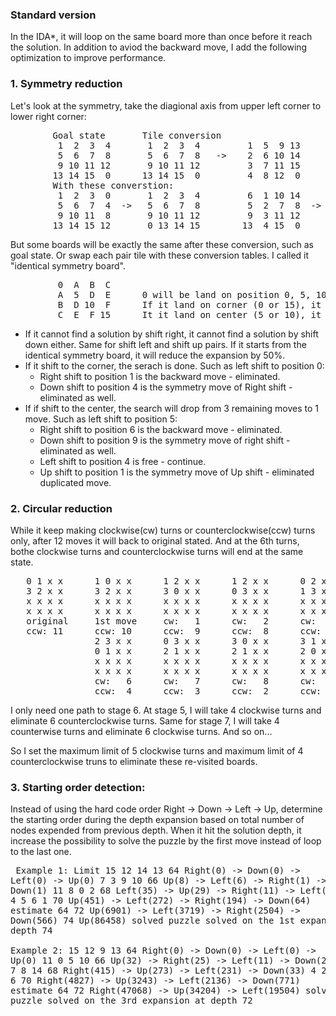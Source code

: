 ### Standard version
  In the IDA*, it will loop on the same board more than once before it reach the solution.  In addition to aviod the backward move, I add the following optimization to improve performance.

### 1. Symmetry reduction  
  Let's look at the symmetry, take the diagional axis from upper left corner to lower right corner:  
  <pre>
        Goal state       Tile conversion                      Position conversion
         1  2  3  4       1  2  3  4         1  5  9 13        0  1  2  3       0  4  8 12
         5  6  7  8       5  6  7  8   ->    2  6 10 14        4  5  6  7  ->   1  5  9 13
         9 10 11 12       9 10 11 12         3  7 11 15        8  9 10 11       2  6 10 14
        13 14 15  0      13 14 15  0         4  8 12  0       12 13 14 15       3  7 11 15  
        With these converstion:
         1  2  3  0       1  2  3  4         6  1 10 14       6  2  3  4
         5  6  7  4  ->   5  6  7  8         5  2  7  8  ->   1  5  9 13
         9 10 11  8       9 10 11 12         9  3 11 12       7 10 11 12
        13 14 15 12       0 13 14 15        13  4 15  0       8 14 15  0</pre>
        
        
  But some boards will be exactly the same after these conversion, such as goal state.  Or swap each pair tile with these conversion tables.  I called it "identical symmetry board".
  <pre>
         0  A  B  C
         A  5  D  E      0 will be land on position 0, 5, 10 or 15 only.
         B  D 10  F      If it land on corner (0 or 15), it has 2 moves.
         C  E  F 15      It it land on center (5 or 10), it has 4 moves. </pre>  
         
  * If it cannot find a solution by shift right, it cannot find a solution by shift down either.  Same for shift left and shift up pairs.  If it starts from the identical symmetry board, it will reduce the expansion by 50%.  
  * If it shift to the corner, the serach is done.  Such as left shift to position 0:  
    * Right shift to position 1 is the backward move - eliminated.
    * Down shift to position 4 is the symmetry move of Right shift - eliminated as well.  
  * If if shift to the center, the search will drop from 3 remaining moves to 1 move.  Such as left shift to position 5:  
    * Right shift to position 6 is the backward move - eliminated.
    * Down shift to position 9 is the symmetry move of right shift - eliminated as well.
    * Left shift to position 4 is free - continue.
    * Up shift to position 1 is the symmetry move of Up shift - eliminated duplicated move.  

### 2. Circular reduction
  While it keep making clockwise(cw) turns or counterclockwise(ccw) turns only, after 12 moves it will back to original stated.  And at the 6th turns, bothe clockwise turns and counterclockwise turns will end at the same state.
  <pre>
   0 1 x x      1 0 x x      1 2 x x      1 2 x x      0 2 x x      2 0 x x      2 3 x x
   3 2 x x      3 2 x x      3 0 x x      0 3 x x      1 3 x x      1 3 x x      1 0 x x
   x x x x      x x x x      x x x x      x x x x      x x x x      x x x x      x x x x
   x x x x      x x x x      x x x x      x x x x      x x x x      x x x x      x x x x
   original     1st move     cw:   1      cw:   2      cw:   3      cw:   4      cw:   5
   ccw: 11      ccw: 10      ccw:  9      ccw:  8      ccw:  7      ccw:  6      ccw:  5  
                2 3 x x      0 3 x x      3 0 x x      3 1 x x      3 1 x x      0 1 x x
                0 1 x x      2 1 x x      2 1 x x      2 0 x x      0 2 x x      3 2 x x
                x x x x      x x x x      x x x x      x x x x      x x x x      x x x x
                x x x x      x x x x      x x x x      x x x x      x x x x      x x x x
                cw:   6      cw:   7      cw:   8      cw:   9      cw:  10      cw:  11
                ccw:  4      ccw:  3      ccw:  2      ccw:  1      1st move     original</pre>  
                
  I only need one path to stage 6.  At stage 5, I will take 4 clockwise turns and eliminate 6 counterclockwise turns.  Same for stage 7, I will take 4 counterwise turns and eliminate 6 clockwise turns. And so on...  
  
  So I set the maximum limit of 5 clockwise turns and maximum limit of  4 counterclockwise truns to eliminate these re-visited boards.

### 3. Starting order detection:  
  Instead of using the hard code order Right -> Down -> Left -> Up, determine the starting order during the depth expansion based on total number of nodes expended from previous depth.  When it hit the solution depth, it increase the possibility to solve the puzzle by the first move instead of loop to the last one.  
    <pre>
        Example 1:         Limit
            15 12 14 13     64    Right(0)     -> Down(0)    -> Left(0)      -> Up(0)
             7  3  9 10     66    Up(8)        -> Left(6)    -> Right(1)     -> Down(1)
            11  8  0  2     68    Left(35)     -> Up(29)     -> Right(11)    -> Left(4)
             4  5  6  1     70    Up(451)      -> Left(272)  -> Right(194)   -> Down(64)
            estimate 64     72    Up(6901)     -> Left(3719) -> Right(2504)  -> Down(566)
                            74    Up(86458) solved
            puzzle solved on the 1st expansion at depth 74  
        Example 2:
            15 12  9 13     64    Right(0)     -> Down(0)    -> Left(0)      -> Up(0)
            11  0  5 10     66    Up(32)       -> Right(25)  -> Left(11)     -> Down(2)
             3  7  8 14     68    Right(415)   -> Up(273)    -> Left(231)    -> Down(33)
             4  2  1  6     70    Right(4827)  -> Up(3243)   -> Left(2136)   -> Down(771)
            estimate 64     72    Right(47068) -> Up(34204)  -> Left(19504) solved
            puzzle solved on the 3rd expansion at depth 72</pre>
